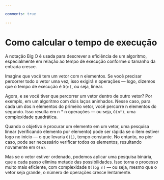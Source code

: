 ```yaml
---

comments: true

---
```


# **Como calcular o tempo de execução**

A notação Big O é usada para descrever a eficiência de um algoritmo, especialmente em relação ao tempo de execução conforme o tamanho da entrada cresce.

Imagine que você tem um vetor com n elementos. Se você precisar percorrer todo o vetor uma vez, isso exigirá n operações — logo, dizemos que o tempo de execução é `O(n)`, ou seja, linear.

Agora, e se você tiver que percorrer um vetor dentro de outro vetor? Por exemplo, em um algoritmo com dois laços aninhados. Nesse caso, para cada um dos n elementos do primeiro vetor, você percorre n elementos do segundo. Isso resulta em n * n operações — ou seja, `O(n²)`, uma complexidade quadrática.

Quando o objetivo é procurar um elemento em um vetor, uma pesquisa linear (verificando elemento por elemento) pode ser rápida se o item estiver logo no início — o que levaria `O(1)`, tempo constante. No entanto, no pior caso, pode ser necessário verificar todos os elementos, resultando novamente em `O(n)`.

Mas se o vetor estiver ordenado, podemos aplicar uma pesquisa binária, que a cada passo elimina metade das possibilidades. Isso torna o processo muito mais eficiente, com complexidade `O(log n)` — ou seja, mesmo que o vetor seja grande, o número de operações cresce lentamente.